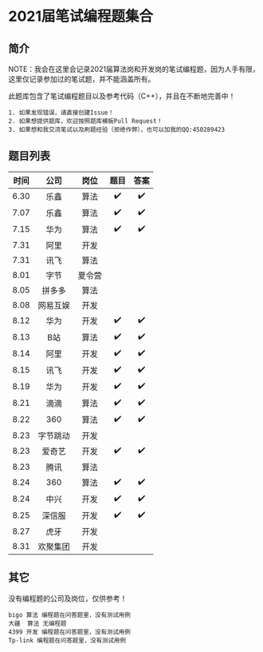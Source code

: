 # 2021届笔试编程题集合

## 简介

NOTE：我会在这里会记录2021届算法岗和开发岗的笔试编程题，因为人手有限，这里仅记录参加过的笔试题，并不能涵盖所有。

此题库包含了笔试编程题目以及参考代码（C++），并且在不断地完善中！

    1. 如果发现错误，请直接创建Issue！
    2. 如果想提供题库，欢迎按照题库模板Pull Request！
    3. 如果想和我交流笔试以及刷题经验（拒绝作弊），也可以加我的QQ:450289423

## 题目列表

|时间|公司|岗位|题目|答案
|:---:|:---:|:---:|:---:|:---:|
|6.30|乐鑫|算法|✔️|✔️
|7.07|乐鑫|算法|✔️|✔️
|7.15|华为|算法|✔️|✔️
|7.31|阿里|开发||
|7.31|讯飞|算法||
|8.01|字节|夏令营||
|8.05|拼多多|算法||
|8.08|网易互娱|开发||
|8.12|华为|开发|✔️|✔️
|8.13| B站|算法|✔️|✔️
|8.14|阿里|开发|✔️|✔️
|8.15|讯飞|开发|✔️|✔️
|8.19|华为|开发|✔️|✔️
|8.21|滴滴|算法|✔️|✔️
|8.22|360|算法|✔️|✔️
|8.23|字节跳动|开发||
|8.23|爱奇艺|开发|✔️|✔️
|8.23|腾讯|算法||
|8.24|360|算法|✔️|✔️
|8.24|中兴|开发|✔️|✔️
|8.25|深信服|开发|✔️|✔️
|8.27|虎牙|开发||
|8.31|欢聚集团|开发||


## 其它
没有编程题的公司及岗位，仅供参考！

    bigo 算法 编程题在问答题里，没有测试用例
    大疆  算法 无编程题
    4399 开发 编程题在问答题里，没有测试用例
    Tp-link 编程题在问答题里，没有测试用例
    
